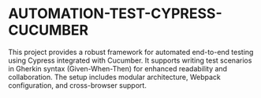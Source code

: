 # AUTOMATION-TEST-CYPRESS-CUCUMBER
This project provides a robust framework for automated end-to-end testing using Cypress integrated with Cucumber. It supports writing test scenarios in Gherkin syntax (Given-When-Then) for enhanced readability and collaboration. The setup includes modular architecture, Webpack configuration, and cross-browser support.
